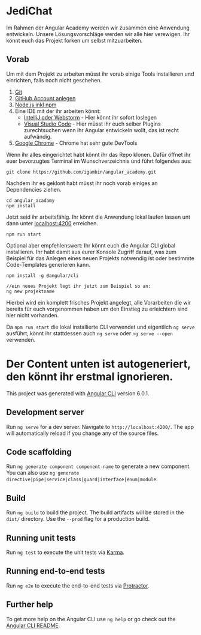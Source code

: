 # JediChat

Im Rahmen der Angular Academy werden wir zusammen eine Anwendung entwickeln. Unsere Lösungsvorschläge werden wir alle hier verewigen. Ihr könnt euch das Projekt forken um selbst mitzuarbeiten.

## Vorab
Um mit dem Projekt zu arbeiten müsst ihr vorab einige Tools installieren und einrichten, falls noch nicht geschehen.

1. [Git](https://git-scm.com/)
1. [GitHub Account anlegen](https://github.com/join)
1. [Node.js inkl npm](https://nodejs.org/en/download/) 
1. Eine IDE mit der ihr arbeiten könnt:
    - [IntelliJ oder Webstorm](https://www.jetbrains.com/) - Hier könnt ihr sofort loslegen
    - [Visual Studio Code](https://code.visualstudio.com/) - Hier müsst ihr euch selber Plugins zurechtsuchen wenn ihr Angular entwickeln wollt, das ist recht aufwändig.
1. [Google Chrome](https://www.google.de/chrome/) - Chrome hat sehr gute DevTools 

Wenn ihr alles eingerichtet habt könnt ihr das Repo klonen.
Dafür öffnet ihr euer bevorzugtes Terminal im Wunschverzeichnis und führt folgendes aus:
```console
git clone https://github.com/igambin/angular_academy.git
```

Nachdem ihr es geklont habt müsst ihr noch vorab einiges an Dependencies ziehen.
```console
cd angular_acadamy
npm install
```

Jetzt seid ihr arbeitsfähig. Ihr könnt die Anwendung lokal laufen lassen unt dann unter [localhost:4200](http://localhost:4200) erreichen.
```console
npm run start
```

Optional aber empfehlenswert: Ihr könnt euch die Angular CLI global installieren. Ihr habt damit aus eurer Konsole Zugriff darauf, was zum Beispiel für das Anlegen eines neuen Projekts notwendig ist oder bestimmte Code-Templates generieren kann.
```console
npm install -g @angular/cli

//ein neues Projekt legt ihr jetzt zum Beispiel so an:
ng new projektname
```
Hierbei wird ein komplett frisches Projekt angelegt, alle Vorarbeiten die wir bereits für euch vorgenommen haben um den Einstieg zu erleichtern sind hier nicht vorhanden.

Da `npm run start` die lokal installierte CLI verwendet und eigentlich `ng serve` ausführt, könnt ihr stattdessen auch `ng serve` oder `ng serve --open` verwenden. 

# Der Content unten ist autogeneriert, den könnt ihr erstmal ignorieren.
This project was generated with [Angular CLI](https://github.com/angular/angular-cli) version 6.0.1.

## Development server

Run `ng serve` for a dev server. Navigate to `http://localhost:4200/`. The app will automatically reload if you change any of the source files.

## Code scaffolding

Run `ng generate component component-name` to generate a new component. You can also use `ng generate directive|pipe|service|class|guard|interface|enum|module`.

## Build

Run `ng build` to build the project. The build artifacts will be stored in the `dist/` directory. Use the `--prod` flag for a production build.

## Running unit tests

Run `ng test` to execute the unit tests via [Karma](https://karma-runner.github.io).

## Running end-to-end tests

Run `ng e2e` to execute the end-to-end tests via [Protractor](http://www.protractortest.org/).

## Further help

To get more help on the Angular CLI use `ng help` or go check out the [Angular CLI README](https://github.com/angular/angular-cli/blob/master/README.md).
